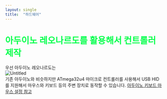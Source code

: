 ```yaml
---
layout: single
title:  "하드웨어"
---
```


# <span style="color:#00FF4D"> 아두이노 레오나르도를 활용해서 컨트롤러 제작 </span>

우선 아두이노 레오나르도는   
![Untitled](https://github.com/kysanAI/github-repository/assets/145781389/b96dacf9-d2d1-4d36-98b9-310cbd746ba2)   
기존 아두이노와 비슷하지만 ATmega32u4 마이크로 컨트롤러를 사용해서 USB HID를 지원해서 마우스와 키보드 등의 주변 장치로 동작할 수 있습니다.
[아두이노 키보드 마우스 설정 참고 ](https://www.arduino.cc/reference/ko/language/functions/usb/keyboard/keyboardmodifiers/)